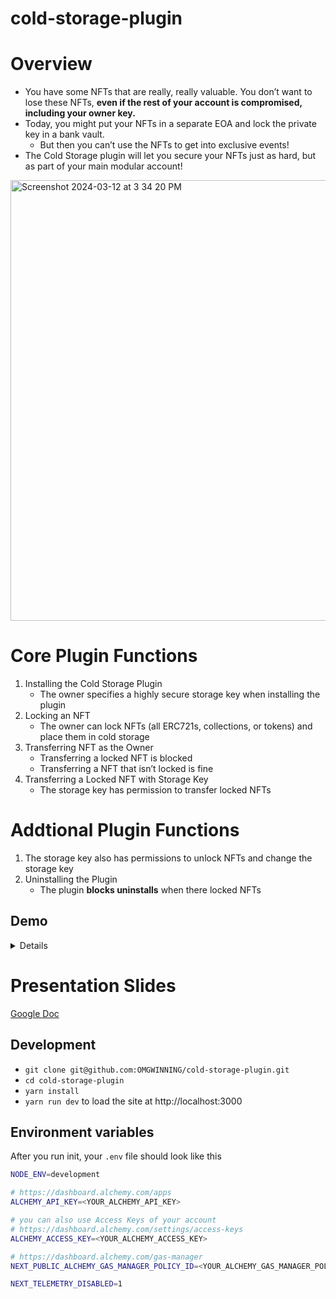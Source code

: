 # cold-storage-plugin

# Overview

- You have some NFTs that are really, really valuable. You don’t want to lose these NFTs, **even if the rest of your account is compromised, including your owner key.**
- Today, you might put your NFTs in a separate EOA and lock the private key in a bank vault.
  - But then you can’t use the NFTs to get into exclusive events!
- The Cold Storage plugin will let you secure your NFTs just as hard, but as part of your main modular account!

<img width="705" alt="Screenshot 2024-03-12 at 3 34 20 PM" src="https://github.com/OMGWINNING/cold-storage-plugin/assets/3278577/06249da0-9b5c-40b8-a9b2-a127f91966f8">

# Core Plugin Functions

1. Installing the Cold Storage Plugin
    - The owner specifies a highly secure storage key when installing the plugin
2. Locking an NFT
    - The owner can lock NFTs (all ERC721s, collections, or tokens) and place them in cold storage
3. Transferring NFT as the Owner 
    - Transferring a locked NFT is blocked
    - Transferring a NFT that isn’t locked is fine
4. Transferring a Locked NFT with Storage Key
    - The storage key has permission to transfer locked NFTs

# Addtional Plugin Functions
1. The storage key also has permissions to unlock NFTs and change the storage key
2. Uninstalling the Plugin
    - The plugin **blocks uninstalls** when there locked NFTs

## Demo

<details>
  <img width="400" alt="Screenshot 2024-03-12 at 2 28 20 PM" src="https://github.com/OMGWINNING/cold-storage-plugin/assets/3278577/e6f090ce-0135-4531-a90f-0b792ebc56dc">
  <img width="400" alt="Screenshot 2024-03-12 at 2 28 43 PM" src="https://github.com/OMGWINNING/cold-storage-plugin/assets/3278577/8fd2e28c-fa3f-472b-ad4e-aa0dcc549420">
  <img width="400" alt="Screenshot 2024-03-12 at 2 28 58 PM" src="https://github.com/OMGWINNING/cold-storage-plugin/assets/3278577/b4cad54a-cb6a-4e30-aaee-070aaf189331">
  <img width="400" alt="Screenshot 2024-03-12 at 2 29 16 PM" src="https://github.com/OMGWINNING/cold-storage-plugin/assets/3278577/9749a4eb-2719-4436-8636-c752d648e638">
  <img width="400" alt="Screenshot 2024-03-12 at 2 29 55 PM" src="https://github.com/OMGWINNING/cold-storage-plugin/assets/3278577/e2f2db57-bf38-41c2-9ee7-eec4f15d1b75">
  <img width="400" alt="Screenshot 2024-03-12 at 2 30 13 PM" src="https://github.com/OMGWINNING/cold-storage-plugin/assets/3278577/9d737b42-6858-45f0-b3da-f8a1aaa002d5">
  <img width="400" alt="Screenshot 2024-03-12 at 2 30 42 PM" src="https://github.com/OMGWINNING/cold-storage-plugin/assets/3278577/3deab2ce-0884-45aa-b944-4a126b440eb3">
  <img width="400" alt="Screenshot 2024-03-12 at 2 30 58 PM" src="https://github.com/OMGWINNING/cold-storage-plugin/assets/3278577/75675010-cccc-46c5-b3ea-5863fe1e323b">
</details>

# Presentation Slides

[Google Doc](https://docs.google.com/presentation/d/1mxz7FeNv8RusC-3xfPAZddxZ6RGAJKknIlGMCPiQVvQ/)

## Development

- `git clone git@github.com:OMGWINNING/cold-storage-plugin.git`
- `cd cold-storage-plugin`
- `yarn install`
- `yarn run dev` to load the site at http://localhost:3000

## Environment variables

After you run init, your `.env` file should look like this

```bash
NODE_ENV=development

# https://dashboard.alchemy.com/apps
ALCHEMY_API_KEY=<YOUR_ALCHEMY_API_KEY>

# you can also use Access Keys of your account
# https://dashboard.alchemy.com/settings/access-keys
ALCHEMY_ACCESS_KEY=<YOUR_ALCHEMY_ACCESS_KEY>

# https://dashboard.alchemy.com/gas-manager
NEXT_PUBLIC_ALCHEMY_GAS_MANAGER_POLICY_ID=<YOUR_ALCHEMY_GAS_MANAGER_POLICY_ID>

NEXT_TELEMETRY_DISABLED=1
```
